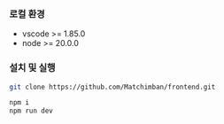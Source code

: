 ### 로컬 환경

- vscode >= 1.85.0
- node >= 20.0.0



### 설치 및 실행

```bash
git clone https://github.com/Matchimban/frontend.git
```
```bash
npm i
npm run dev
```
